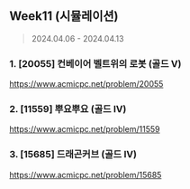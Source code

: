 ## Week11 (시뮬레이션)

> 2024.04.06 - 2024.04.13

### 1. [20055] 컨베이어 벨트위의 로봇 (골드 V)

https://www.acmicpc.net/problem/20055

### 2. [11559] 뿌요뿌요 (골드 IV)

https://www.acmicpc.net/problem/11559

### 3. [15685] 드래곤커브 (골드 IV)

https://www.acmicpc.net/problem/15685
